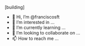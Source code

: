 [building]
- 👋 Hi, I’m @franciscosft
- 👀 I’m interested in ...
- 🌱 I’m currently learning ...
- 💞️ I’m looking to collaborate on ...
- 📫 How to reach me ... 

<!---
franciscosft/franciscosft is a ✨ special ✨ repository because its `README.md` (this file) appears on your GitHub profile.
You can click the Preview link to take a look at your changes.
--->
